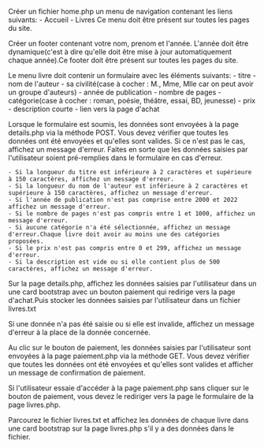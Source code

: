 Créer un fichier home.php un menu de navigation contenant les liens suivants:
    - Accueil
    - Livres
Ce menu doit être présent sur toutes les pages du site.

Créer un footer contenant votre nom, prenom et l'année. L'année doit être dynamique(c'est à dire qu'elle doit être mise à jour automatiquement chaque année).Ce footer doit être présent sur toutes les pages du site.

Le menu livre doit contenir un formulaire avec les éléments suivants:
    - titre
    - nom de l'auteur
    - sa civilité(case à cocher : M., Mme, Mlle car on peut avoir un groupe d'auteurs)
    - année de publication
    - nombre de pages
    - catégorie(case à cocher : roman, poésie, théâtre, essai, BD, jeunesse)
    - prix
    - description courte
    - lien vers la page d'achat


Lorsque le formulaire est soumis, les données sont envoyées à la page details.php via la méthode POST. Vous devez vérifier que toutes les données ont été envoyées et qu'elles sont valides. Si ce n'est pas le cas, affichez un message d'erreur.
Faites en sorte que les données saisies par l'utilisateur soient pré-remplies dans le formulaire en cas d'erreur.

    - Si la longueur du titre est inférieure à 2 caractères et supérieure à 150 caractères, affichez un message d'erreur.
    - Si la longueur du nom de l'auteur est inférieure à 2 caractères et supérieure à 150 caractères, affichez un message d'erreur.
    - Si l'année de publication n'est pas comprise entre 2000 et 2022 affichez un message d'erreur.
    - Si le nombre de pages n'est pas compris entre 1 et 1000, affichez un message d'erreur.
    - Si aucune catégorie n'a été sélectionnée, affichez un message d'erreur.Chaque livre doit avoir au moins une des catégories proposées.
    - Si le prix n'est pas compris entre 0 et 299, affichez un message d'erreur.
    - Si la description est vide ou si elle contient plus de 500 caractères, affichez un message d'erreur.



Sur la page details.php, affichez les données saisies par l'utilisateur dans un une card bootstrap avec un bouton paiement qui redirige vers la page d'achat.Puis stocker les données saisies par l'utilisateur dans un fichier livres.txt


Si une donnée n'a pas été saisie ou si elle est invalide, affichez un message d'erreur à la place de la donnée concernée.

Au clic sur le bouton de paiement, les données saisies par l'utilisateur sont envoyées à la page paiement.php via la méthode GET. Vous devez vérifier que toutes les données ont été envoyées et qu'elles sont valides et afficher un message de confirmation de paiement.

Si l'utilisateur essaie d'accéder à la page paiement.php sans cliquer sur le bouton de paiement, vous devez le rediriger vers la page le formulaire de la page livres.php.

Parcourez le fichier livres.txt et affichez les données de chaque livre dans une card bootstrap sur la page livres.php s'il y a des données dans le fichier.
